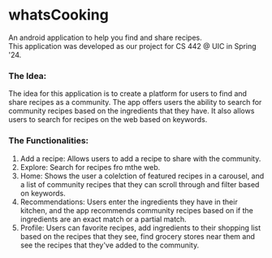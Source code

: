 # whatsCooking
An android application to help you find and share recipes.<br>
This application was developed as our project for CS 442 @ UIC in Spring '24.
<br>
### The Idea:<br>
The idea for this application is to create a platform for users to find and share recipes as a community. The app offers users the ability to search for community recipes based on the ingredients that they have. It also allows users to search for recipes on the web based on keywords.
### The Functionalities:
1. Add a recipe: Allows users to add a recipe to share with the community.
2. Explore: Search for recipes fro mthe web.
3. Home: Shows the user a colelction of featured recipes in a carousel, and a list of community recipes that they can scroll through and filter based on keywords.
4. Recommendations: Users enter the ingredients they have in their kitchen, and the app recommends community recipes based on if the ingredients are an exact match or a partial match.
5. Profile: Users can favorite recipes, add ingredients to their shopping list based on the recipes that they see, find grocery stores near them and see the recipes that they've added to the community. 
